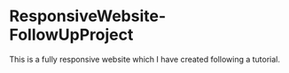 # ResponsiveWebsite-FollowUpProject
This is a fully responsive website which I have created following a tutorial.
